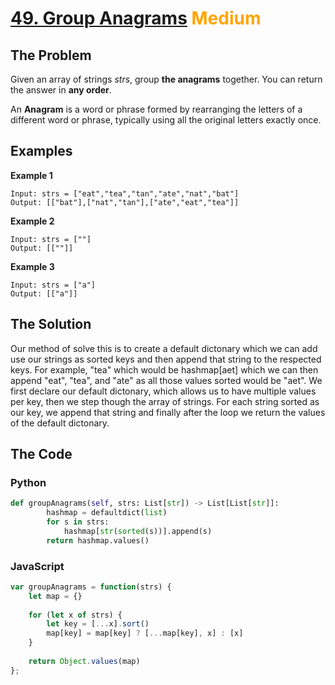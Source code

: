 # [49. Group Anagrams](https://leetcode.com/problems/group-anagrams/) <span style="color:orange">Medium</span>

## **The Problem**
Given an array of strings *strs*, group **the anagrams** together. You can return the answer in **any order**.

An **Anagram** is a word or phrase formed by rearranging the letters of a different word or phrase, typically using all the original letters exactly once.

## **Examples**
**Example 1**
```
Input: strs = ["eat","tea","tan","ate","nat","bat"]
Output: [["bat"],["nat","tan"],["ate","eat","tea"]]
```

**Example 2**
```
Input: strs = [""]
Output: [[""]]
```
**Example 3**
```
Input: strs = ["a"]
Output: [["a"]]
```

## **The Solution**
Our method of solve this is to create a default dictonary which we can add use our strings as sorted keys and then append that string to the respected keys. For example, "tea" which would be hashmap[aet] which we can then append "eat", "tea", and "ate" as all those values sorted would be "aet". 
We first declare our default dictonary, which allows us to have multiple values per key, then we step though the array of strings. For each string sorted as our key, we append that string and finally after the loop we return the values of the default dictonary.

## **The Code**
### Python

```python
def groupAnagrams(self, strs: List[str]) -> List[List[str]]:
        hashmap = defaultdict(list)
        for s in strs:
            hashmap[str(sorted(s))].append(s)
        return hashmap.values()
```
### JavaScript
```JavaScript
var groupAnagrams = function(strs) {
    let map = {}
    
    for (let x of strs) {
        let key = [...x].sort()
        map[key] = map[key] ? [...map[key], x] : [x]
    }
    
    return Object.values(map)
};
```
